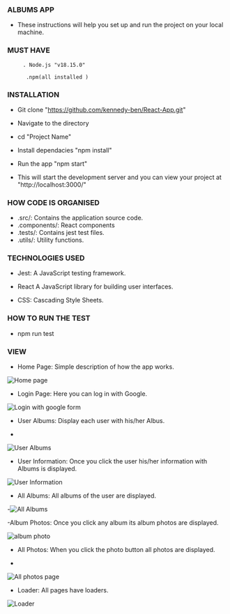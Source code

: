 ### ALBUMS APP

  

- These instructions will help you set up and run the project on your local machine.

  

### MUST HAVE

	     . Node.js "v18.15.0"

	      .npm(all installed )

  
###  INSTALLATION

  

- Git clone "https://github.com/kennedy-ben/React-App.git"

  

- Navigate to the directory

  

- cd "Project Name"

  

- Install dependacies "npm install"

  

- Run the app "npm start"

  
  

- This will start the development server and you can view your project at "http://localhost:3000/"

  



### HOW CODE IS ORGANISED     
      
- .src/: Contains the application source code. 
- .components/:  React components          
- .tests/:            Contains jest test files.
- .utils/:    Utility functions.
  

### TECHNOLOGIES USED

  

- Jest: A JavaScript testing framework.

- React A JavaScript library for building user interfaces.

- CSS: Cascading Style Sheets.

  

### HOW TO RUN THE TEST

- npm run test


### VIEW 

- Home Page: Simple description of how the app works.
   
![Home page](https://github.com/kennedy-ben/React-App/assets/92169187/41100a05-26a4-4889-8dab-e7200e0c421d)

- Login Page: Here you can log in with Google.

![Login with google form](https://github.com/kennedy-ben/React-App/assets/92169187/703bc0c5-00a0-487a-bc3c-97d2707b585a)

- User Albums: Display each user with his/her Albus.

- 
![User Albums](https://github.com/kennedy-ben/React-App/assets/92169187/1b1cd815-b659-44cd-9c44-6abc0e4f8e88)


- User Information: Once you click the user his/her information with Albums is displayed.

![User Information](https://github.com/kennedy-ben/React-App/assets/92169187/9fec5e98-1cf4-42e9-ae46-22ae982ce4ae)

- All Albums: All albums of the user are displayed.

-![All Albums](https://github.com/kennedy-ben/React-App/assets/92169187/c26cd9f2-bace-47b7-97af-8fb184a80c19)

-Album Photos: Once you click any album its album photos are displayed.


![album photo ](https://github.com/kennedy-ben/React-App/assets/92169187/03f474da-5057-4a0b-960a-5bd14edb2d15)

- All Photos: When you click the photo button all photos are displayed.

- 
![All photos page](https://github.com/kennedy-ben/React-App/assets/92169187/f2f664d4-b6c5-4913-a8ee-d93facfcedff)

- Loader: All pages have loaders.

![Loader](https://github.com/kennedy-ben/React-App/assets/92169187/e08c3469-3f0d-4719-a3a6-ea56910b7cfc)
